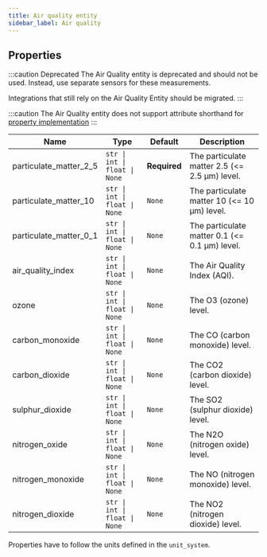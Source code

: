 ```yaml
---
title: Air quality entity
sidebar_label: Air quality
---
```


## Properties

:::caution Deprecated
The Air Quality entity is deprecated and should not be used. Instead, use
separate sensors for these measurements.

Integrations that still rely on the Air Quality Entity should be migrated.
:::

:::caution
The Air Quality entity does not support attribute shorthand for [property implementation](../entity.md#entity-class-or-instance-attributes)
:::


| Name | Type | Default | Description
| ---- | ---- | ------- | -----------
| particulate_matter_2_5 | <code>str &#124; int &#124; float &#124; None</code> | **Required** | The particulate matter 2.5 (<= 2.5 μm) level.
| particulate_matter_10 | <code>str &#124; int &#124; float &#124; None</code> | `None` | The particulate matter 10 (<= 10 μm) level.
| particulate_matter_0_1 | <code>str &#124; int &#124; float &#124; None</code> | `None` | The particulate matter 0.1 (<= 0.1 μm) level.
| air_quality_index | <code>str &#124; int &#124; float &#124; None</code> | `None` | The Air Quality Index (AQI).
| ozone | <code>str &#124; int &#124; float &#124; None</code> | `None` | The O3 (ozone) level.
| carbon_monoxide | <code>str &#124; int &#124; float &#124; None</code> | `None` | The CO (carbon monoxide) level.
| carbon_dioxide | <code>str &#124; int &#124; float &#124; None</code> | `None` | The CO2 (carbon dioxide) level.
| sulphur_dioxide | <code>str &#124; int &#124; float &#124; None</code> | `None` | The SO2 (sulphur dioxide) level.
| nitrogen_oxide | <code>str &#124; int &#124; float &#124; None</code> | `None` | The N2O (nitrogen oxide) level.
| nitrogen_monoxide | <code>str &#124; int &#124; float &#124; None</code> | `None` | The NO (nitrogen monoxide) level.
| nitrogen_dioxide | <code>str &#124; int &#124; float &#124; None</code> | `None` | The NO2 (nitrogen dioxide) level.

Properties have to follow the units defined in the `unit_system`.
